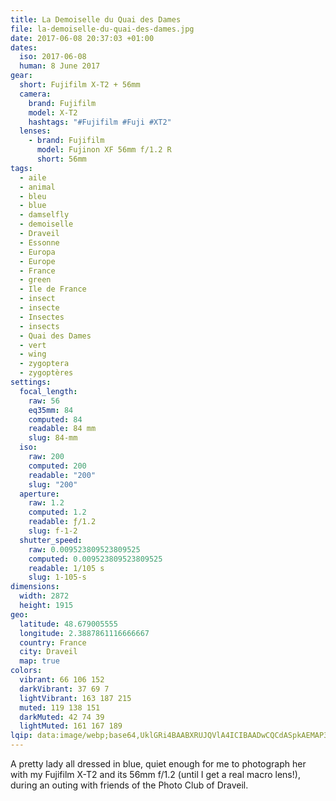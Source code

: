 ```yaml
---
title: La Demoiselle du Quai des Dames
file: la-demoiselle-du-quai-des-dames.jpg
date: 2017-06-08 20:37:03 +01:00
dates:
  iso: 2017-06-08
  human: 8 June 2017
gear:
  short: Fujifilm X-T2 + 56mm
  camera:
    brand: Fujifilm
    model: X-T2
    hashtags: "#Fujifilm #Fuji #XT2"
  lenses:
    - brand: Fujifilm
      model: Fujinon XF 56mm f/1.2 R
      short: 56mm
tags:
  - aile
  - animal
  - bleu
  - blue
  - damselfly
  - demoiselle
  - Draveil
  - Essonne
  - Europa
  - Europe
  - France
  - green
  - Ile de France
  - insect
  - insecte
  - Insectes
  - insects
  - Quai des Dames
  - vert
  - wing
  - zygoptera
  - zygoptères
settings:
  focal_length:
    raw: 56
    eq35mm: 84
    computed: 84
    readable: 84 mm
    slug: 84-mm
  iso:
    raw: 200
    computed: 200
    readable: "200"
    slug: "200"
  aperture:
    raw: 1.2
    computed: 1.2
    readable: ƒ/1.2
    slug: f-1-2
  shutter_speed:
    raw: 0.009523809523809525
    computed: 0.009523809523809525
    readable: 1/105 s
    slug: 1-105-s
dimensions:
  width: 2872
  height: 1915
geo:
  latitude: 48.679005555
  longitude: 2.3887861116666667
  country: France
  city: Draveil
  map: true
colors:
  vibrant: 66 106 152
  darkVibrant: 37 69 7
  lightVibrant: 163 187 215
  muted: 119 138 151
  darkMuted: 42 74 39
  lightMuted: 161 167 189
lqip: data:image/webp;base64,UklGRi4BAABXRUJQVlA4ICIBAADwCQCdASpkAEMAP3Gkx1w0v7GsL5LcA/AuCWMAyVLbeYuHLFdQG90+R9gQTRpi0RGwey5kFn3m2MGLDVdPtSd+XnOAaTSsTuJFXvSq+rJkQIMvN4rXO1AAAIW1fImsGqjH6Yau+A6FecIFzFD7L9em/RRkyno8Z7uNTgDI/etRDxUg35U3v9AmDr+5J9UXb+yvmGvXCij6mDLiZu8J2wQXsM34u58UnQBs1mBvH5vdX5ZWxMB65FghXPNvXs2tys6EaX/2OJLKyYniKvZGDT7E5zZWw3ekwS+7uI7abc1IEe1xR9gxF+YCWo76QwCBpB0/J5ur5Lc3UyDoJRKcFHx/jgeX1w1Oe2GMUmRFpOFSkkLxfZwZSPLgg6ARbys3vAAAAA==
---
```


A pretty lady all dressed in blue, quiet enough for me to photograph her with my Fujifilm X-T2 and its 56mm f/1.2 (until I get a real macro lens!), during an outing with friends of the Photo Club of Draveil.
